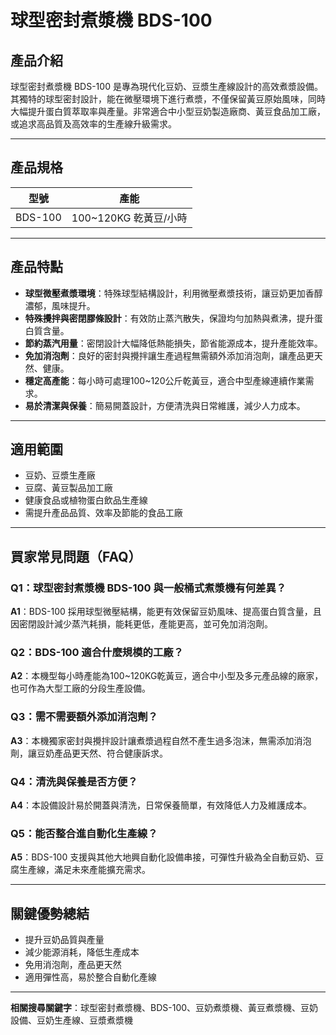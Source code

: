 # 球型密封煮漿機 BDS-100

## 產品介紹

球型密封煮漿機 BDS-100 是專為現代化豆奶、豆漿生產線設計的高效煮漿設備。其獨特的球型密封設計，能在微壓環境下進行煮漿，不僅保留黃豆原始風味，同時大幅提升蛋白質萃取率與產量。非常適合中小型豆奶製造廠商、黃豆食品加工廠，或追求高品質及高效率的生產線升級需求。

---

## 產品規格

| 型號     | 產能                      |
|----------|---------------------------|
| BDS-100  | 100~120KG 乾黃豆/小時      |

---

## 產品特點

- **球型微壓煮漿環境**：特殊球型結構設計，利用微壓煮漿技術，讓豆奶更加香醇濃郁，風味提升。
- **特殊攪拌與密閉膠條設計**：有效防止蒸汽散失，保證均勻加熱與煮沸，提升蛋白質含量。
- **節約蒸汽用量**：密閉設計大幅降低熱能損失，節省能源成本，提升產能效率。
- **免加消泡劑**：良好的密封與攪拌讓生產過程無需額外添加消泡劑，讓產品更天然、健康。
- **穩定高產能**：每小時可處理100~120公斤乾黃豆，適合中型產線連續作業需求。
- **易於清潔與保養**：簡易開蓋設計，方便清洗與日常維護，減少人力成本。

---

## 適用範圍

- 豆奶、豆漿生產廠
- 豆腐、黃豆製品加工廠
- 健康食品或植物蛋白飲品生產線
- 需提升產品品質、效率及節能的食品工廠

---

## 買家常見問題（FAQ）

### Q1：球型密封煮漿機 BDS-100 與一般桶式煮漿機有何差異？
**A1**：BDS-100 採用球型微壓結構，能更有效保留豆奶風味、提高蛋白質含量，且因密閉設計減少蒸汽耗損，能耗更低，產能更高，並可免加消泡劑。

### Q2：BDS-100 適合什麼規模的工廠？
**A2**：本機型每小時產能為100~120KG乾黃豆，適合中小型及多元產品線的廠家，也可作為大型工廠的分段生產設備。

### Q3：需不需要額外添加消泡劑？
**A3**：本機獨家密封與攪拌設計讓煮漿過程自然不產生過多泡沫，無需添加消泡劑，讓豆奶產品更天然、符合健康訴求。

### Q4：清洗與保養是否方便？
**A4**：本設備設計易於開蓋與清洗，日常保養簡單，有效降低人力及維護成本。

### Q5：能否整合進自動化生產線？
**A5**：BDS-100 支援與其他大地興自動化設備串接，可彈性升級為全自動豆奶、豆腐生產線，滿足未來產能擴充需求。

---

## 關鍵優勢總結

- 提升豆奶品質與產量
- 減少能源消耗，降低生產成本
- 免用消泡劑，產品更天然
- 適用彈性高，易於整合自動化產線

---

**相關搜尋關鍵字**：球型密封煮漿機、BDS-100、豆奶煮漿機、黃豆煮漿機、豆奶設備、豆奶生產線、豆漿煮漿機
